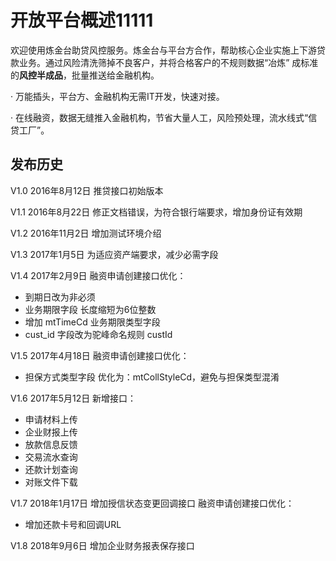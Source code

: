 # 开放平台概述11111
欢迎使用炼金台助贷风控服务。炼金台与平台方合作，帮助核心企业实施上下游贷款业务。通过风险清洗筛掉不良客户，并将合格客户的不规则数据“冶炼” 成标准的**风控半成品**，批量推送给金融机构。

· 万能插头，平台方、金融机构无需IT开发，快速对接。

· 在线融资，数据无缝推入金融机构，节省大量人工，风险预处理，流水线式“信贷工厂”。


## 发布历史
V1.0 2016年8月12日
推贷接口初始版本

V1.1 2016年8月22日
修正文档错误，为符合银行端要求，增加身份证有效期

V1.2 2016年11月2日
增加测试环境介绍

V1.3 2017年1月5日
为适应资产端要求，减少必需字段

V1.4 2017年2月9日
融资申请创建接口优化：
- 到期日改为非必须
- 业务期限字段 长度缩短为6位整数
- 增加 mtTimeCd 业务期限类型字段
- cust_id 字段改为驼峰命名规则 custId

V1.5 2017年4月18日
融资申请创建接口优化：
- 担保方式类型字段 优化为：mtCollStyleCd，避免与担保类型混淆

V1.6 2017年5月12日
新增接口：
- 申请材料上传
- 企业财报上传
- 放款信息反馈
- 交易流水查询
- 还款计划查询
- 对账文件下载

V1.7 2018年1月17日
增加授信状态变更回调接口
融资申请创建接口优化：
- 增加还款卡号和回调URL

V1.8 2018年9月6日
增加企业财务报表保存接口
